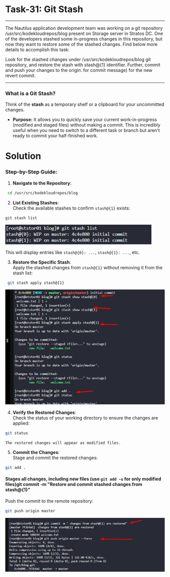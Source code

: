 # Task-31: Git Stash

---

The Nautilus application development team was working on a git repository /usr/src/kodekloudrepos/blog present on Storage server in Stratos DC. One of the developers stashed some in-progress changes in this repository, but now they want to restore some of the stashed changes. Find below more details to accomplish this task:



Look for the stashed changes under /usr/src/kodekloudrepos/blog git repository, and restore the stash with stash@{1} identifier. Further, commit and push your changes to the origin. for commit message) for the new revert commit.

---


### What is a Git Stash?

Think of the **stash** as a temporary shelf or a clipboard for your uncommitted changes.

- **Purpose:** It allows you to quickly save your current work-in-progress (modified and staged files) without making a commit. This is incredibly useful when you need to switch to a different task or branch but aren't ready to commit your half-finished work.

# **Solution**


### Step-by-Step Guide:

1. **Navigate to the Repository**:

```bash
 cd /usr/src/kodekloudrepos/blog
```

2. **List Existing Stashes**:  
Check the available stashes to confirm `stash@{1}` exists:


```
git stash list
```
![alt text](image-2.png)


This will display entries like `stash@{0}: ...`, `stash@{1}: ...`, etc. 

3. **Restore the Specific Stash**:  
Apply the stashed changes from `stash@{1}` without removing it from the stash list:

```bash
 git stash apply stash@{1}
```
![alt text](image-1.png)

4. **Verify the Restored Changes**:  
Check the status of your working directory to ensure the changes are applied:

```bash
git status
```

    The restored changes will appear as modified files.
5. **Commit the Changes**:  
Stage and commit the restored changes:

```bash
git add . 
```

#### Stages all changes, including new files (use `git add -u` for only modified files)git commit -m "Restore and commit stashed changes from stash@{1}"

Push the commit to the remote repository:

```bash
git push origin master 
```
![alt text](image.png)

